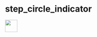 # step_circle_indicator

<img src="https://github.com/radityagumay/step_circle_indicator/blob/master/gif/step-circle.gif"  width="40" height="40">
